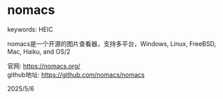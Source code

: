 # nomacs

keywords: HEIC

nomacs是一个开源的图片查看器，支持多平台，Windows, Linux, FreeBSD, Mac, Haiku, and OS/2

官网: https://nomacs.org/  
github地址: https://github.com/nomacs/nomacs


2025/5/6
